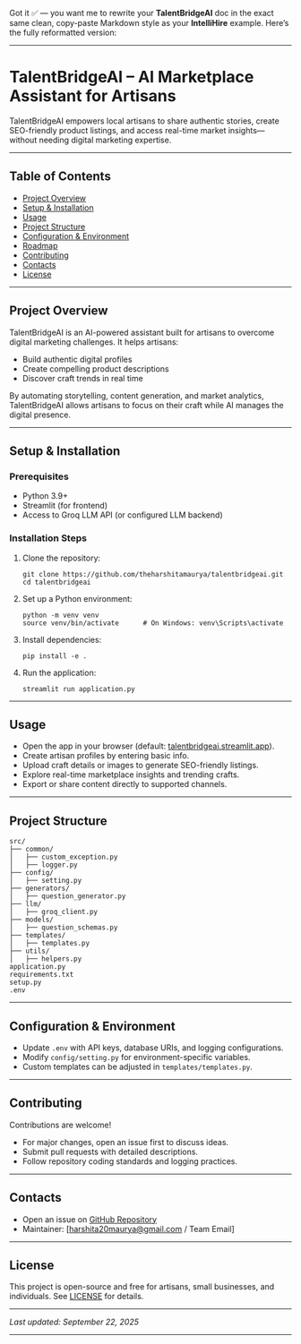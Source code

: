 Got it ✅ — you want me to rewrite your **TalentBridgeAI** doc in the exact same clean, copy-paste Markdown style as your **IntelliHire** example.
Here’s the fully reformatted version:

---

# TalentBridgeAI – AI Marketplace Assistant for Artisans

TalentBridgeAI empowers local artisans to share authentic stories, create SEO-friendly product listings, and access real-time market insights—without needing digital marketing expertise.

---

## Table of Contents

* [Project Overview](#project-overview)
* [Setup & Installation](#setup--installation)
* [Usage](#usage)
* [Project Structure](#project-structure)
* [Configuration & Environment](#configuration--environment)
* [Roadmap](#roadmap)
* [Contributing](#contributing)
* [Contacts](#contacts)
* [License](#license)

---

## Project Overview

TalentBridgeAI is an AI-powered assistant built for artisans to overcome digital marketing challenges.
It helps artisans:

* Build authentic digital profiles
* Create compelling product descriptions
* Discover craft trends in real time

By automating storytelling, content generation, and market analytics, TalentBridgeAI allows artisans to focus on their craft while AI manages the digital presence.

---

## Setup & Installation

### Prerequisites

* Python 3.9+
* Streamlit (for frontend)
* Access to Groq LLM API (or configured LLM backend)

### Installation Steps

1. Clone the repository:

   ```
   git clone https://github.com/theharshitamaurya/talentbridgeai.git
   cd talentbridgeai
   ```
2. Set up a Python environment:

   ```
   python -m venv venv
   source venv/bin/activate      # On Windows: venv\Scripts\activate
   ```
3. Install dependencies:

   ```
   pip install -e .
   ```
4. Run the application:

   ```
   streamlit run application.py
   ```

---

## Usage

* Open the app in your browser (default: [talentbridgeai.streamlit.app](talentbridgeai.streamlit.app)).
* Create artisan profiles by entering basic info.
* Upload craft details or images to generate SEO-friendly listings.
* Explore real-time marketplace insights and trending crafts.
* Export or share content directly to supported channels.

---

## Project Structure

```
src/
├── common/
│   ├── custom_exception.py
│   ├── logger.py
├── config/
│   ├── setting.py
├── generators/
│   ├── question_generator.py
├── llm/
│   ├── groq_client.py
├── models/
│   ├── question_schemas.py
├── templates/
│   ├── templates.py
├── utils/
│   ├── helpers.py
application.py
requirements.txt
setup.py
.env
```

---

## Configuration & Environment

* Update `.env` with API keys, database URIs, and logging configurations.
* Modify `config/setting.py` for environment-specific variables.
* Custom templates can be adjusted in `templates/templates.py`.

---

## Contributing

Contributions are welcome!

* For major changes, open an issue first to discuss ideas.
* Submit pull requests with detailed descriptions.
* Follow repository coding standards and logging practices.

---

## Contacts

* Open an issue on [GitHub Repository](https://github.com/theharshitamaurya/talentbridgeai)
* Maintainer: \[harshita20maurya@gmail.com / Team Email]

---

## License

This project is open-source and free for artisans, small businesses, and individuals.
See [LICENSE](LICENSE) for details.

---

*Last updated: September 22, 2025*

---

